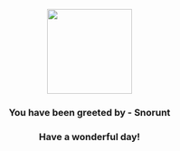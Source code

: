 <p align="center">
    <img src="https://raw.githubusercontent.com/PokeAPI/sprites/master/sprites/pokemon/361.png" width="150" height="150">
</p>
<h3 align="center">You have been greeted by - <b>Snorunt</b></h3>
<h3 align="center">Have a wonderful day!</h3>
